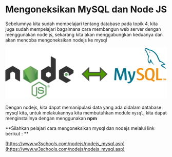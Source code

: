 # Mengoneksikan MySQL dan Node JS

Sebelumnya kita sudah mempelajari tentang database pada topik 4, kita juga sudah mempelajari bagaimana cara membangun web server dengan menggunakan node js, sekarang kita akan menggabungkan keduanya dan akan mencoba mengoneksikan nodejs ke mysql

![node-mysqk](node-mysql.png)

Dengan nodejs, kita dapat memanipulasi data yang ada didalam database mysql kita, untuk melakukannya kita membutuhkan module `mysql`, kita dapat menginstallnya dengan menggunakan **npm** 

**Silahkan pelajari cara mengoneksikan mysql dan nodejs melalui link berikut : **

[https://www.w3schools.com/nodejs/nodejs_mysql.asp](https://www.w3schools.com/nodejs/nodejs_mysql.asp)